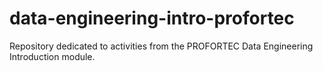 # data-engineering-intro-profortec
Repository dedicated to activities from the PROFORTEC Data Engineering Introduction module.
